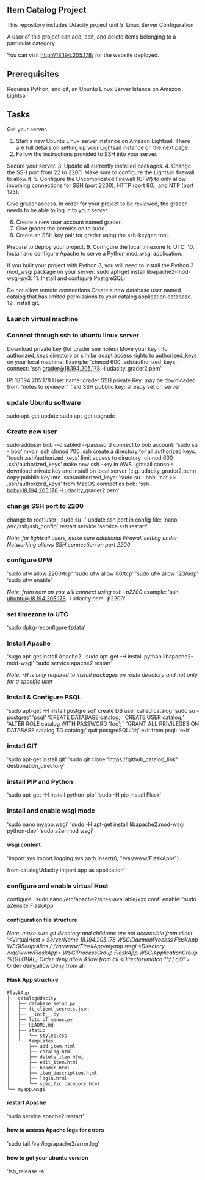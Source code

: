 ## Item Catalog Project

This repository includes Udacity project unit 5: Linux Server Configuration

A user of this project can add, edit, and delete items belonging to a particular category.

You can visit http://18.194.205.178/ for the website deployed.

## Prerequisites

Requires Python, and git, an Ubuntu Linux Server Istance on Amazon Lightsail

## Tasks

Get your server.
1. Start a new Ubuntu Linux server instance on Amazon Lightsail. There are full details on setting up your Lightsail instance on the next page.
2. Follow the instructions provided to SSH into your server.

Secure your server.
3. Update all currently installed packages.
4. Change the SSH port from 22 to 2200. Make sure to configure the Lightsail firewall to allow it.
5. Configure the Uncomplicated Firewall (UFW) to only allow incoming connections for SSH (port 2200), HTTP (port 80), and NTP (port 123).

Give grader access.
In order for your project to be reviewed, the grader needs to be able to log in to your server.

6. Create a new user account named grader.
7. Give grader the permission to sudo.
8. Create an SSH key pair for grader using the ssh-keygen tool.

Prepare to deploy your project.
9. Configure the local timezone to UTC.
10. Install and configure Apache to serve a Python mod_wsgi application.

If you built your project with Python 3, you will need to install the Python 3 mod_wsgi package on your server: sudo apt-get install libapache2-mod-wsgi-py3.
11. Install and configure PostgreSQL:

Do not allow remote connections
Create a new database user named catalog that has limited permissions to your catalog application database.
12. Install git.

### Launch virtual machine

### Connect through ssh to ubuntu linux server
Download private key (for grader see notes)
Move your key into authorized_keys directory or similar
adapt access rights to authorized_keys on your local machine:
Example: 'chmod 600 .ssh/authorized_keys'
connect: 'ssh grader@18.194.205.178 -i udacity_grader2.pem'

IP: 18.194.205.178
User name: grader
SSH private Key: may be downloaded from "notes to reviewer" field
SSH pubblic key: already set on server

### update Ubuntu software
sudo apt-get update
sudo apt-get upgrade


### Create new user
sudo adduser bob --disabled --password
connect to bob account: 'sudo su - bob' 
mkdir .ssh
chmod 700 .ssh
create a directory for all authorized keys: 'touch .ssh/authorized_keys'
limit access to directory: chmod 600 .ssh/authorized_keys'
make new ssh -key in AWS lightsail console
download private key and install on local server (e.g. udacity_grader2.pem)
copy pubblic key into .ssh/authorized_keys:
	'sudo su - bob'
	'cat >> .ssh/authorized_keys'
from MacOS connect as bob:
	'ssh bob@18.194.205.178 -i udacity_grader2.pem'

### change SSH port to 2200
change to root user: 'sudo su -'
update ssh port in config file:	'nano /etc/ssh/ssh_config'
restart service	'service ssh restart'

*Note: for lightsail users, make sure additional Firewall setting under Networking allows SSH connection on port 2200*

### configure UFW
'sudo ufw allow 2200/tcp'
'sudo ufw allow 80/tcp'
'sudo ufw allow 123/udp'
'sudo ufw enable'

*Note: from now on you will connect using ssh -p2200*
example: 'ssh ubuntu@18.194.205.178 -i udacity.pem -p2200'

### set timezone to UTC
'sudo dpkg-reconfigure tzdata'

### Install Apache
'sugo apt-get install Apache2'
'sudo apt-get -H install python libapache2-mod-wsgi'
'sudo service apache2 restart'

*Note: -H is only required to install packages on route directory and not only for a specific user*


### Install & Configure PSQL
'sudo apt-get -H install postgre sql'
create DB user called catalog
'sudo su - postgres'
'psql'
'CREATE DATABASE catalog;'
'CREATE USER catalog;'
'ALTER ROLE catalog WITH PASSWORD 'foo'; '
'GRANT ALL PRIVILEGES ON DATABASE catalog TO catalog;'
quit postgreSQL: '⁄q'
exit from psql: 'exit'

### install GIT
'sudo apt-get install git'
'sudo git clone "https://github_catalog_link" destionation_directory'

### install PIP and Python
'sudo apt-get -H install python-pip'
'sudo -H pip install Flask'

### install and enable wsgi mode
'sudo nano myapp.wsgi'
'sudo -H apt-get install libapache2.mod-wsgi python-dev'
'sudo a2enmod wsgi'

#### wsgi content
'import sys
import logging
sys.path.insert(0, "/var/www/FlaskApp/")

from catalogUdacity import app as application'

### configure and enable virtual Host
configure: 'sudo nano /etc/apache2/sites-available/xxx.conf'
enable: 'sudo a2ensite FlaskApp'

#### configuration file structure
*Note: make sure git directory and childrens are not accessible from client*
'<VirtualHost *>
        ServerName 18.194.205.178
        WSGIDaemonProcess FlaskApp
        WSGIScriptAlias /  /var/www/FlaskApp/myapp.wsgi
        <Directory /var/www/FlaskApp>
            WSGIProcessGroup FlaskApp
            WSGIApplicationGroup %{GLOBAL}
            Order deny,allow
            Allow from all
        </Directory>
        <Directorymatch "^/.*/\.git/">
                Order deny,allow
                Deny from all
        </Directorymatch>
</VirtualHost>'


#### Flask App structure

	FlaskApp
	├── catalogUdacity
	│   ├── database_setup.py
	│   ├── fb_client_secrets.json
	│   ├── __init__.py
	│   ├── lots_of_menus.py
	│   ├── README.md
	│   ├── static
	│   │   └── styles.css
	│   └── templates
	│       ├── add_item.html
	│       ├── catalog.html
	│       ├── delete_item.html
	│       ├── edit_item.html
	│       ├── header.html
	│       ├── item_description.html
	│       ├── login.html
	│       └── specific_category.html
	└── myapp.wsgi

#### restart Apache
'sudo service apache2 restart'


#### how to access Apache logs for errors
'sudo tail /var/log/apache2/error.log'

#### how to get your ubuntu version
'lsb_release -a'
